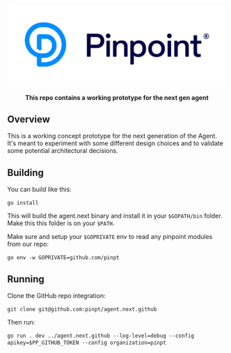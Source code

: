 <div align="center">
	<img width="500" src=".github/logo.svg" alt="pinpt-logo">
</div>

<p align="center" color="#6a737d">
	<strong>This repo contains a working prototype for the next gen agent</strong>
</p>


## Overview

This is a working concept prototype for the next generation of the Agent.  It's meant to experiment with some different design choices and to validate some potential architectural decisions.

## Building

You can build like this:

```
go install
```

This will build the agent.next binary and install it in your `$GOPATH/bin` folder. Make this this folder is on your `$PATH`.

Make sure and setup your `$GOPRIVATE` env to read any pinpoint modules from our repo:

```
go env -w GOPRIVATE=github.com/pinpt
```

## Running

Clone the GitHub repo integration:

```
git clone git@github.com:pinpt/agent.next.github
```

Then run:

```
go run . dev ../agent.next.github --log-level=debug --config apikey=$PP_GITHUB_TOKEN --config organization=pinpt
```
